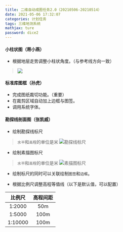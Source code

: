 ```yaml
---
title: 二维自动成图任务2.0（20210506-20210514）
date: 2021-05-06 17:32:07
categories: 计划任务
tags: 三维地测系统
mathjax: ture
password: dice2
---
```


#### 小柱状图（蒋小燕）
* 根据地层走势调整小柱状角度。（与参考线方向一致）
> ![](16187474670862.jpg)


#### 标准库图框（孙虎）

* 完成图纸裁切功能。（重要）
* 在裁剪区域自动加上边框与图签。
* 调用系统字体。


#### 勘探线剖面图（张凯威）
* 绘制勘探线标尺
> `水平`和`高程`的单位是米
> ![勘探线标尺](%E5%8B%98%E6%8E%A2%E7%BA%BF%E6%A0%87%E5%B0%BA.jpg)

* 绘制素描图标尺
> `水平`和`高程`的单位是米
> ![素描图标尺](%E7%B4%A0%E6%8F%8F%E5%9B%BE%E6%A0%87%E5%B0%BA.jpg)


* 绘制标尺的同时可以关联绘制`图签`和`边框`。

* 根据比例尺调整高程等值线（以下是默认值，可以配置）

| 比例尺 | 高程间距 |
|:---:|:----:|
| 1:2000  |   50m   |
| 1:5000  |   100m   |
| 1:10000  |   100m   |

